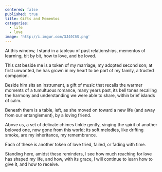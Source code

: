 ```yaml
---
centered: false
published: true
title: Gifts and Mementos
categories:
  - life
  - love
image: 'http://i.imgur.com/3J40C6S.png'
---
```

At this window,
I stand in a tableau 
of past relationships,
mementos of learning, 
bit by bit,
how to love, 
and be loved.

This cat beside me
is a token of my marriage,
my adopted second son;
at first unwanted,
he has grown in my heart
to be part of my family,
a trusted companion.

Beside him sits an instrument,
a gift of music
that recalls the warmer moments
of a tumultuous romance,
many years past,
its bell tones recalling
the harmony and understanding
we were able to share, 
within brief islands 
of calm.

Beneath them is a table, 
left, as she moved on 
toward a new life
(and away from our entanglement),
by a loving friend.

Above us,
a set of delicate chimes 
tinkle gently,
singing the spirit 
of another beloved one,
now gone from this world;
its soft melodies,
like drifting smoke,
are my inheritance,
my remembrance.

Each of these
is another token of love
tried, failed, or fading 
with time.

Standing here,
amidst these reminders,
I see how much reaching for love 
has shaped my life,
and how, with its grace,
I will continue to learn
how to give it,
and how to receive.
